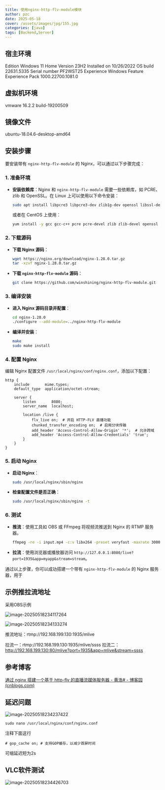 ```yaml
---
title: 使用nginx-http-flv-module模块
author: pzc
date: 2025-05-18
cover: /assets/images/jpg/155.jpg
categories: [java]
tags: [Backend,Server]
---
```


## 宿主环境

Edition	Windows 11 Home
Version	23H2
Installed on	‎10/‎26/‎2022
OS build	22631.5335
Serial number	PF2WST25
Experience	Windows Feature Experience Pack 1000.22700.1081.0

## 虚拟机环境

vmware 16.2.2 build-19200509
## 镜像文件

ubuntu-18.04.6-desktop-amd64

## 安装步骤

要安装带有 `nginx-http-flv-module` 的 Nginx，可以通过以下步骤完成：

### 1. 准备环境
- **安装依赖库**：Nginx 和 `nginx-http-flv-module` 需要一些依赖库，如 PCRE、zlib 和 OpenSSL。在 Linux 上可以使用以下命令安装：
  
  ```bash
  sudo apt install libpcre3 libpcre3-dev zlib1g-dev openssl libssl-dev
  ```
  或者在 CentOS 上使用：
  ```bash
  yum install -y gcc gcc-c++ pcre pcre-devel zlib zlib-devel openssl openssl-devel
  ```

### 2. 下载源码
- **下载 Nginx 源码**：
  ```bash
  wget https://nginx.org/download/nginx-1.28.0.tar.gz
  tar -xzvf nginx-1.28.0.tar.gz
  ```
- **下载 `nginx-http-flv-module` 源码**：
  ```bash
  git clone https://github.com/winshining/nginx-http-flv-module.git
  ```

### 3. 编译安装
- **进入 Nginx 源码目录并配置**：
  ```bash
  cd nginx-1.28.0
  ./configure --add-module=../nginx-http-flv-module
  ```
- **编译并安装**：
  
  ```bash
  make
  sudo make install
  ```

### 4. 配置 Nginx
编辑 Nginx 配置文件 `/usr/local/nginx/conf/nginx.conf`，添加以下配置：
```nginx
http {
    include       mime.types;
    default_type  application/octet-stream;

    server {
        listen       8080;
        server_name  localhost;

        location /live {
            flv_live on;  # 开启 HTTP-FLV 直播功能
            chunked_transfer_encoding on;  # 启用分块传输
            add_header 'Access-Control-Allow-Origin' '*';  # 允许跨域
            add_header 'Access-Control-Allow-Credentials' 'true';
        }
    }
}
```

### 5. 启动 Nginx
- **启动 Nginx**：
  
  ```bash
  sudo /usr/local/nginx/sbin/nginx
  ```
- **检查配置文件是否正确**：
  
  ```bash
  sudo /usr/local/nginx/sbin/nginx -t
  ```

### 6. 测试
- **推流**：使用工具如 OBS 或 FFmpeg 将视频流推送到 Nginx 的 RTMP 服务器。
  
  ```bash
  ffmpeg -re -i input.mp4 -c:v libx264 -preset veryfast -maxrate 3000k -bufsize 6000k -f flv rtmp://127.0.0.1:1935/myapp/stream
  ```
- **拉流**：使用浏览器或播放器访问 `http://127.0.0.1:8080/live?port=1935&app=myapp&stream=stream`。

通过以上步骤，你可以成功搭建一个带有 `nginx-http-flv-module` 的 Nginx 服务器，用于 

## 示例推拉流地址

采用OBS示例

![image-20250518234117264](/assets/images/png/image-20250518234117264.png)

![image-20250518234133274](/assets/images/png/image-20250518234133274.png)

推流地址：rtmp://192.168.199.130:1935/mlive

拉流一：rtmp://192.168.199.130:1935/mlive/ssss
拉流二：http://192.168.199.130:80/mlive?port=1935&app=mlive&stream=ssss

## 参考博客

[通过 nginx 搭建一个基于 http-flv 的直播流媒体服务器 - 黄浩# - 博客园 (cnblogs.com)](https://www.cnblogs.com/hhmm99/p/16050844.html)

## 延迟问题

![image-20250518234237422](/assets/images/png/image-20250518234237422.png)
```
sudo nano /usr/local/nginx/conf/nginx.conf
```
注释下面这行
```
# gop_cache on; # 支持GOP缓存，以减少首屏时间
```
可缩延迟短为2s

## VLC软件测试

![image-20250518234426703](/assets/images/png/image-20250518234426703.png)